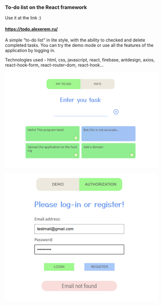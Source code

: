 ### To-do list on the React framework

Use it at the link :)

#### https://todo.alexerem.ru/

A simple "to-do list" in lite style, with the ability to checked and delete completed tasks.
You can try the demo mode or use all the features of the application by logging in.

Technologies used - html, css, javascript, react, firebase, antdesign, axios, react-hook-form,
react-router-dom, react-hook...

![screenshot of sample](src/img/screenshots/screenshot-1.png)

![screenshot of sample](src/img/screenshots/screenshot-2.png)